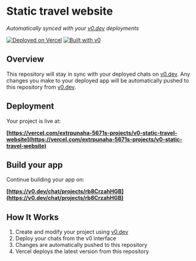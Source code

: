 # Static travel website

*Automatically synced with your [v0.dev](https://v0.dev) deployments*

[![Deployed on Vercel](https://img.shields.io/badge/Deployed%20on-Vercel-black?style=for-the-badge&logo=vercel)](https://vercel.com/extrpunaha-5671s-projects/v0-static-travel-website)
[![Built with v0](https://img.shields.io/badge/Built%20with-v0.dev-black?style=for-the-badge)](https://v0.dev/chat/projects/rb8CrzahHGB)

## Overview

This repository will stay in sync with your deployed chats on [v0.dev](https://v0.dev).
Any changes you make to your deployed app will be automatically pushed to this repository from [v0.dev](https://v0.dev).

## Deployment

Your project is live at:

**[https://vercel.com/extrpunaha-5671s-projects/v0-static-travel-website](https://vercel.com/extrpunaha-5671s-projects/v0-static-travel-website)**

## Build your app

Continue building your app on:

**[https://v0.dev/chat/projects/rb8CrzahHGB](https://v0.dev/chat/projects/rb8CrzahHGB)**

## How It Works

1. Create and modify your project using [v0.dev](https://v0.dev)
2. Deploy your chats from the v0 interface
3. Changes are automatically pushed to this repository
4. Vercel deploys the latest version from this repository